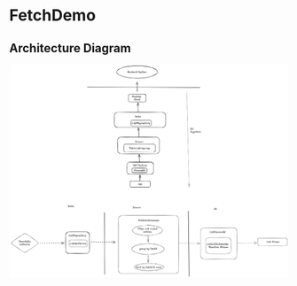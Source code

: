 # FetchDemo

## Architecture Diagram
![Architecture Diagram](https://github.com/ChuliangYang/FetchDemo/blob/main/Arch%20diagram.png)
